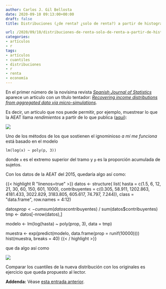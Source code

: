 ```yaml
---
author: Carlos J. Gil Bellosta
date: 2020-09-10 09:13:00+00:00
draft: false
title: Distribuciones (¿de renta? ¿solo de renta?) a partir de histogramas

url: /2020/09/10/distribuciones-de-renta-solo-de-renta-a-partir-de-histogramas/
categories:
- artículos
- r
tags:
- artículos
- cuantiles
- distribuciones
- r
- renta
- economía
---
```


En el primer número de la novísima revista _[Spanish Journal of Statistics](https://www.ine.es/ss/Satellite?L=es_ES&c=Page&cid=1259952184169&p=1259952184169&pagename=RevEstadistica%2FSJSLayout)_ aparece un artículo con un título tentador: _[Recovering income distributions from aggregated data via micro-simulations](https://www.ine.es/art/sjs/sjs_2019_01_03.pdf)_.

Es decir, un artículo que nos puede permitir, por ejemplo, muestrear lo que la AEAT llama _rendimientos_ a partir de lo que publica ([aquí](https://www.agenciatributaria.es/AEAT/Contenidos_Comunes/La_Agencia_Tributaria/Estadisticas/Publicaciones/sites/irpf/2015/jrubik1afd6604dcf480f6a17a64bbd6945c9c007a460e.html)):

![](/wp-uploads/2020/09/Screenshot-from-2020-09-09-13-50-00.png#center)

Uno de los métodos de los que sostienen el ignominioso _a mí me funciona_ está basado en el modelo

`lm(log(x) ~ poly(p, 3))`

donde `x` es el extremo superior del tramo y `p` es la proporción acumulada de sujetos.

Con los datos de la AEAT del 2015, quedaría algo así como:

{{< highlight R "linenos=true" >}}
datos <- structure(
    list(
        hasta = c(1.5, 6, 12, 21, 30, 60, 150, 601, 1000),
        contribuyentes = c(0.305, 58.911, 1202.863, 4181.433, 3022.829,
                        3183.805, 605.617, 74.797, 7.244)),
    class = "data.frame",
    row.names = 4:12)

datos$prop <- cumsum(datos$contribuyentes) / sum(datos$contribuyentes)
tmp <- datos[-nrow(datos),]

modelo <- lm(log(hasta) ~ poly(prop, 3), data = tmp)

muestra <- exp(predict(modelo, data.frame(prop = runif(10000))))
hist(muestra, breaks = 40)
{{< / highlight >}}

que da algo así como

![](/wp-uploads/2020/09/distribucion_renta.png#center)

Comparar los cuantiles de la nueva distribución con los originales es ejercicio que queda propuesto al lector.

**Addenda:** Véase [esta entrada anterior](http://www.datanalytics.com/2020/06/05/de-histograma-a-distribuciones-usando-la-de-burr/).

